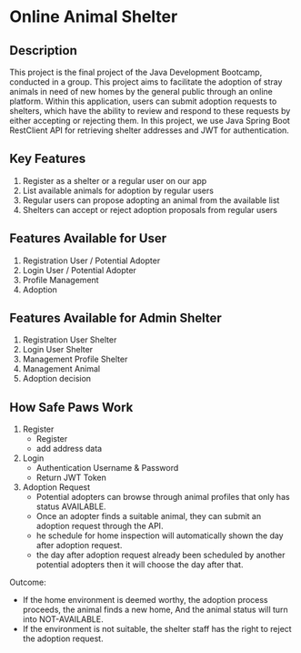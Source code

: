 # Online Animal Shelter

## Description 
This project is the final project of the Java Development Bootcamp, conducted in a group. This project aims to facilitate the adoption of stray animals in need of new homes by the general public through an online platform. Within this application, users can submit adoption requests to shelters, which have the ability to review and respond to these requests by either accepting or rejecting them. In this project, we use Java Spring Boot RestClient API for retrieving shelter addresses and JWT for authentication.

## Key Features
1. Register as a shelter or a regular user on our app
2. List available animals for adoption by regular users
3. Regular users can propose adopting an animal from the available list
4. Shelters can accept or reject adoption proposals from regular users

## Features Available for User
1. Registration User / Potential Adopter
2. Login User / Potential Adopter
3. Profile Management
4. Adoption

## Features Available for Admin Shelter
1. Registration User  Shelter
2. Login User Shelter
3. Management Profile Shelter
4. Management  Animal
5. Adoption decision

## How Safe Paws Work
1. Register
   - Register
   - add address data
2. Login
   - Authentication Username & Password
   - Return JWT Token
3. Adoption Request
   - Potential adopters can browse through animal profiles that only has status AVAILABLE.
   - Once an adopter finds a suitable animal, they can submit an adoption request through the API.
   - he schedule for home inspection will automatically shown the day after adoption request.
   - the day after adoption request already been scheduled by another potential adopters then it will choose the day after that.

Outcome:
- If the home environment is deemed worthy, the adoption process proceeds, the animal finds a new home, And the animal status will turn into NOT-AVAILABLE.
- If the environment is not suitable, the shelter staff has the right to reject the adoption request.


